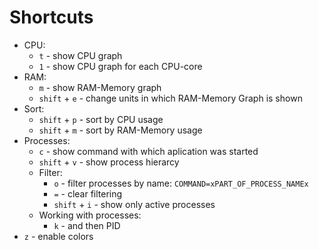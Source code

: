 #                  Shortcuts

* CPU:
    * `t` - show CPU graph
    * `1` - show CPU graph for each CPU-core
* RAM:
    * `m` - show RAM-Memory graph
    * `shift` + `e` - change units in which RAM-Memory Graph is shown
* Sort:
    * `shift` + `p` - sort by CPU usage
    * `shift` + `m` - sort by RAM-Memory usage
* Processes:
    * `c` - show command with which aplication was started
    * `shift` + `v` - show process hierarcy
    * Filter:
        * `o` - filter processes by name: `COMMAND=xPART_OF_PROCESS_NAMEx`
        * `=` - clear filtering
        * `shift` + `i` - show only active processes
    * Working with processes:
        * `k` - and then PID
* `z` - enable colors
